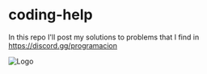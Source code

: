 # coding-help
In this repo I'll post my solutions to problems that I find in https://discord.gg/programacion

![Logo](https://i.imgur.com/rHVFRvd.png)
